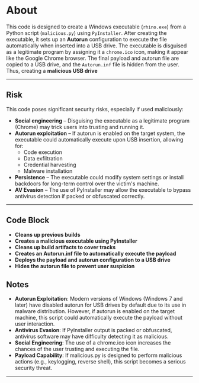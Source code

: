 # About  
This code is designed to create a Windows executable (`rhino.exe`) from a Python script (`malicious.py`) using `PyInstaller`. After creating the executable, it sets up an **Autorun** configuration to execute the file automatically when inserted into a USB drive. The executable is disguised as a legitimate program by assigning it a `chrome.ico` icon, making it appear like the Google Chrome browser. The final payload and autorun file are copied to a USB drive, and the `Autorun.inf` file is hidden from the user. Thus, creating a **malicious USB drive**

---

## Risk  
This code poses significant security risks, especially if used maliciously:  
- **Social engineering** – Disguising the executable as a legitimate program (Chrome) may trick users into trusting and running it.  
- **Autorun exploitation** – If autorun is enabled on the target system, the executable could automatically execute upon USB insertion, allowing for:  
    - Code execution  
    - Data exfiltration  
    - Credential harvesting  
    - Malware installation  
- **Persistence** – The executable could modify system settings or install backdoors for long-term control over the victim's machine.  
- **AV Evasion** – The use of PyInstaller may allow the executable to bypass antivirus detection if packed or obfuscated correctly.  

---

## Code Block

- **Cleans up previous builds**
- **Creates a malicious executable using PyInstaller**
- **Cleans up build artifacts to cover tracks**
- **Creates an Autorun.inf file to automatically execute the payload**
- **Deploys the payload and autorun configuration to a USB drive**
- **Hides the autorun file to prevent user suspicion**


## Notes 
- **Autorun Exploitation**: Modern versions of Windows (Windows 7 and later) have disabled autorun for USB drives by default due to its use in malware distribution. However, if autorun is enabled on the target machine, this script could automatically execute the payload without user interaction.
- **Antivirus Evasion**: If PyInstaller output is packed or obfuscated, antivirus software may have difficulty detecting it as malicious.
- **Social Engineering**: The use of a chrome.ico icon increases the chances of the user trusting and executing the file.
- **Payload Capability**: If malicious.py is designed to perform malicious actions (e.g., keylogging, reverse shell), this script becomes a serious security threat.

---
